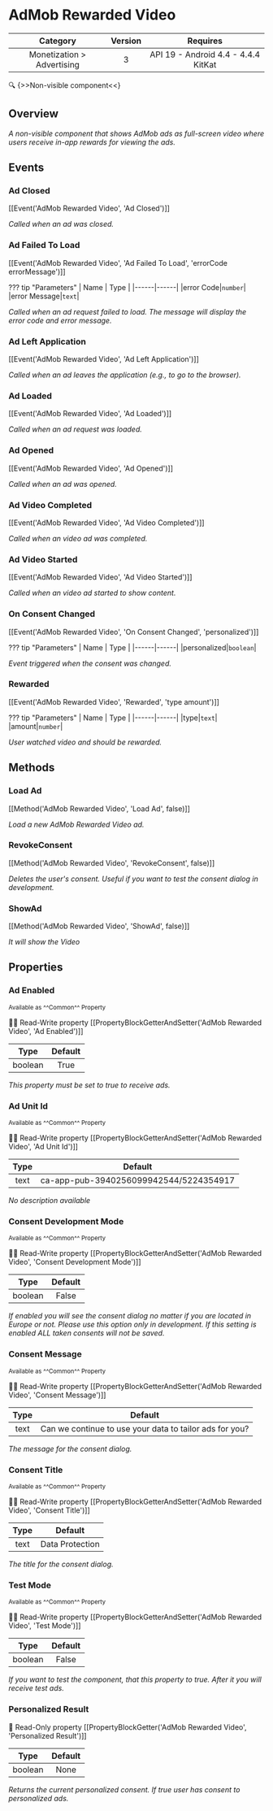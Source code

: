 # AdMob Rewarded Video

| Category | Version | Requires |
|:--------:|:-------:|:--------:|
|Monetization > Advertising|3|API 19 - Android 4.4 - 4.4.4 KitKat|

:mag: {>>Non-visible component<<}

## Overview

_A non-visible component that shows AdMob ads as full-screen video where users receive in-app rewards for viewing the ads._

## Events

### Ad Closed

[[Event('AdMob Rewarded Video', 'Ad Closed')]]

_Called when an ad was closed._

### Ad Failed To Load

[[Event('AdMob Rewarded Video', 'Ad Failed To Load', 'errorCode errorMessage')]]

??? tip "Parameters"
    | Name | Type |
    |------|------|
    |error Code|`number`|
    |error Message|`text`|


_Called when an ad request failed to load. The message will display the error code and error message._

### Ad Left Application

[[Event('AdMob Rewarded Video', 'Ad Left Application')]]

_Called when an ad leaves the application (e.g., to go to the browser)._

### Ad Loaded

[[Event('AdMob Rewarded Video', 'Ad Loaded')]]

_Called when an ad request was loaded._

### Ad Opened

[[Event('AdMob Rewarded Video', 'Ad Opened')]]

_Called when an ad was opened._

### Ad Video Completed

[[Event('AdMob Rewarded Video', 'Ad Video Completed')]]

_Called when an video ad was completed._

### Ad Video Started

[[Event('AdMob Rewarded Video', 'Ad Video Started')]]

_Called when an video ad started to show content._

### On Consent Changed

[[Event('AdMob Rewarded Video', 'On Consent Changed', 'personalized')]]

??? tip "Parameters"
    | Name | Type |
    |------|------|
    |personalized|`boolean`|


_Event triggered when the consent was changed._

### Rewarded

[[Event('AdMob Rewarded Video', 'Rewarded', 'type amount')]]

??? tip "Parameters"
    | Name | Type |
    |------|------|
    |type|`text`|
    |amount|`number`|


_User watched video and should be rewarded._

## Methods

### Load Ad

[[Method('AdMob Rewarded Video', 'Load Ad', false)]]

_Load a new AdMob Rewarded Video ad._

### RevokeConsent

[[Method('AdMob Rewarded Video', 'RevokeConsent', false)]]

_Deletes the user's consent. Useful if you want to test the consent dialog in development._

### ShowAd

[[Method('AdMob Rewarded Video', 'ShowAd', false)]]

_It will show the Video_

## Properties

### Ad Enabled

<small>Available as ^^Common^^ Property</small>

:eyes::pencil: Read-Write property
[[PropertyBlockGetterAndSetter('AdMob Rewarded Video', 'Ad Enabled')]]

| Type | Default |
|:----:|:-------:|
|boolean|True|

_This property must be set to true to receive ads._

### Ad Unit Id

<small>Available as ^^Common^^ Property</small>

:eyes::pencil: Read-Write property
[[PropertyBlockGetterAndSetter('AdMob Rewarded Video', 'Ad Unit Id')]]

| Type | Default |
|:----:|:-------:|
|text|ca-app-pub-3940256099942544/5224354917|

_No description available_

### Consent Development Mode

<small>Available as ^^Common^^ Property</small>

:eyes::pencil: Read-Write property
[[PropertyBlockGetterAndSetter('AdMob Rewarded Video', 'Consent Development Mode')]]

| Type | Default |
|:----:|:-------:|
|boolean|False|

_If enabled you will see the consent dialog no matter if you are located in Europe or not. Please use this option only in development.  If this setting is enabled ALL taken consents will not be saved._

### Consent Message

<small>Available as ^^Common^^ Property</small>

:eyes::pencil: Read-Write property
[[PropertyBlockGetterAndSetter('AdMob Rewarded Video', 'Consent Message')]]

| Type | Default |
|:----:|:-------:|
|text|Can we continue to use your data to tailor ads for you?|

_The message for the consent dialog._

### Consent Title

<small>Available as ^^Common^^ Property</small>

:eyes::pencil: Read-Write property
[[PropertyBlockGetterAndSetter('AdMob Rewarded Video', 'Consent Title')]]

| Type | Default |
|:----:|:-------:|
|text|Data Protection|

_The title for the consent dialog._

### Test Mode

<small>Available as ^^Common^^ Property</small>

:eyes::pencil: Read-Write property
[[PropertyBlockGetterAndSetter('AdMob Rewarded Video', 'Test Mode')]]

| Type | Default |
|:----:|:-------:|
|boolean|False|

_If you want to test the component, that this property to true. After it you will receive test ads._

### Personalized Result

:eyes: Read-Only property
[[PropertyBlockGetter('AdMob Rewarded Video', 'Personalized Result')]]

| Type | Default |
|:----:|:-------:|
|boolean|None|

_Returns the current personalized consent. If true user has consent to personalized ads._
